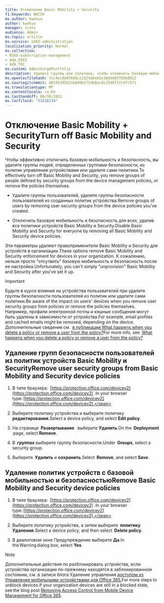```yaml
---
title: Отключение Basic Mobility + Security
f1.keywords: NOCSH
ms.author: kwekua
author: kwekua
manager: scotv
audience: Admin
ms.topic: article
ms.service: o365-administration
localization_priority: Normal
ms.collection:
- M365-subscription-management
- Adm_O365
- Adm_TOC
ms.custom: AdminSurgePortfolio
description: Удалите группы или политики, чтобы отключить базовую мобильность и безопасность.
ms.openlocfilehash: 7ec4ec0d47668c21824d8e01e3845d637b9b0922
ms.sourcegitcommit: 48195345b21b409b175d68acdc25d9f2fc4fc5f1
ms.translationtype: MT
ms.contentlocale: ru-RU
ms.lasthandoff: 06/30/2021
ms.locfileid: "53228139"
---
```

# <a name="turn-off-basic-mobility-and-security"></a><span data-ttu-id="e4c21-103">Отключение Basic Mobility + Security</span><span class="sxs-lookup"><span data-stu-id="e4c21-103">Turn off Basic Mobility and Security</span></span>

<span data-ttu-id="e4c21-104">Чтобы эффективно отключить базовую мобильность и безопасность, вы удалите группы людей, определенных группами безопасности, из политик управления устройствами или удалите сами политики.</span><span class="sxs-lookup"><span data-stu-id="e4c21-104">To effectively turn off Basic Mobility and Security, you remove groups of people defined by security groups from the device management policies, or remove the policies themselves.</span></span>

- <span data-ttu-id="e4c21-105">Удалите группы пользователей, удалите группы безопасности пользователей из созданных политик устройства.</span><span class="sxs-lookup"><span data-stu-id="e4c21-105">Remove groups of users by removing user security groups from the device policies you've created.</span></span>

- <span data-ttu-id="e4c21-106">Отключить базовую мобильность и безопасность для всех, удалив все политики устройств Basic Mobility и Security.</span><span class="sxs-lookup"><span data-stu-id="e4c21-106">Disable Basic Mobility and Security for everyone by removing all Basic Mobility and Security device policies.</span></span>

<span data-ttu-id="e4c21-107">Эти параметры удаляют правоприменители Basic Mobility и Security для устройств в организации.</span><span class="sxs-lookup"><span data-stu-id="e4c21-107">These options remove Basic Mobility and Security enforcement for devices in your organization.</span></span> <span data-ttu-id="e4c21-108">К сожалению, нельзя просто "отсутвить" базовую мобильность и безопасность после ее настройка.</span><span class="sxs-lookup"><span data-stu-id="e4c21-108">Unfortunately, you can't simply "unprovision" Basic Mobility and Security after you've set it up.</span></span>

> [!IMPORTANT]
> <span data-ttu-id="e4c21-109">Будьте в курсе влияния на устройства пользователей при удалите группы безопасности пользователей из политик или удалите сами политики.</span><span class="sxs-lookup"><span data-stu-id="e4c21-109">Be aware of the impact on users' devices when you remove user security groups from policies or remove the policies themselves.</span></span> <span data-ttu-id="e4c21-110">Например, профили электронной почты и кэшные сообщения могут быть удалены в зависимости от устройства.</span><span class="sxs-lookup"><span data-stu-id="e4c21-110">For example, email profiles and cached emails might be removed, depending on the device.</span></span> <span data-ttu-id="e4c21-111">Дополнительные сведения см.  [в публикации What happens when you delete a policy or remove a user from the policy?](../../admin/basic-mobility-security/create-device-security-policies.md)</span><span class="sxs-lookup"><span data-stu-id="e4c21-111">For more info, see  [What happens when you delete a policy or remove a user from the policy?](../../admin/basic-mobility-security/create-device-security-policies.md)</span></span>

## <a name="remove-user-security-groups-from-basic-mobility-and-security-device-policies"></a><span data-ttu-id="e4c21-112">Удаление групп безопасности пользователей из политик устройств Basic Mobility и Security</span><span class="sxs-lookup"><span data-stu-id="e4c21-112">Remove user security groups from Basic Mobility and Security device policies</span></span>

1. <span data-ttu-id="e4c21-113">В типе браузера:  [https://protection.office.com/devicev2](https://protection.office.com/devicev2) .</span><span class="sxs-lookup"><span data-stu-id="e4c21-113">In your browser type: [https://protection.office.com/devicev2](https://protection.office.com/devicev2).</span></span>

2. <span data-ttu-id="e4c21-114">Выберите политику устройства и выберите политику **редактирования.**</span><span class="sxs-lookup"><span data-stu-id="e4c21-114">Select a device policy, and select **Edit policy**.</span></span>

3. <span data-ttu-id="e4c21-115">На странице  **Развертывание**   выберите **Удалить**.</span><span class="sxs-lookup"><span data-stu-id="e4c21-115">On the  **Deployment**  page, select **Remove**.</span></span>

4. <span data-ttu-id="e4c21-116">В  **группах** выберите группу безопасности.</span><span class="sxs-lookup"><span data-stu-id="e4c21-116">Under  **Groups**, select a security group.</span></span>

5. <span data-ttu-id="e4c21-117">Выберите  **Удалить** и **сохранить**.</span><span class="sxs-lookup"><span data-stu-id="e4c21-117">Select  **Remove**, and select **Save**.</span></span>

## <a name="remove-basic-mobility-and-security-device-policies"></a><span data-ttu-id="e4c21-118">Удаление политик устройств с базовой мобильностью и безопасностью</span><span class="sxs-lookup"><span data-stu-id="e4c21-118">Remove Basic Mobility and Security device policies</span></span>

1. <span data-ttu-id="e4c21-119">В типе браузера:  [https://protection.office.com/devicev2](https://protection.office.com/devicev2) .</span><span class="sxs-lookup"><span data-stu-id="e4c21-119">In your browser type: [https://protection.office.com/devicev2](https://protection.office.com/devicev2).</span></span>

2. <span data-ttu-id="e4c21-120">Выберите политику устройства, а затем выберите  **политику Удаления.**</span><span class="sxs-lookup"><span data-stu-id="e4c21-120">Select a device policy, and then select  **Delete policy**.</span></span>

3. <span data-ttu-id="e4c21-121">В диалоговом окне Предупреждение выберите **Да**.</span><span class="sxs-lookup"><span data-stu-id="e4c21-121">In the Warning dialog box, select **Yes**.</span></span>

> [!NOTE]
> <span data-ttu-id="e4c21-122">Дополнительные действия по разблокировать устройства, если устройства организации по-прежнему находятся в заблокированном состоянии, см. в записи блога Удаление управления [доступом из Управление мобильными устройствами для Office 365.](https://techcommunity.microsoft.com/t5/Intune-Customer-Success/Removing-Access-Control-from-Mobile-Device-Management-for-Office/ba-p/279934)</span><span class="sxs-lookup"><span data-stu-id="e4c21-122">For more steps to unblock devices if your organization devices are still in a blocked state,  see the blog post [Removing Access Control from Mobile Device Management for Office 365](https://techcommunity.microsoft.com/t5/Intune-Customer-Success/Removing-Access-Control-from-Mobile-Device-Management-for-Office/ba-p/279934).</span></span>
